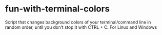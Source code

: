# fun-with-terminal-colors
Script that changes background colors of your terminal/command line in random order, until you don't stop it with CTRL + C. For Linux and Windows
